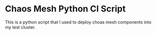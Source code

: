 # Chaos Mesh Python CI Script

This is a python script that I used to deploy choas mesh components into
my test cluster.